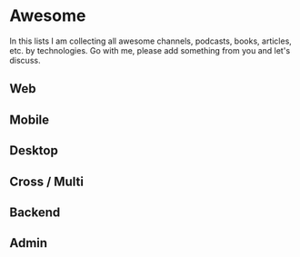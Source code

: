# Awesome

In this lists I am collecting all awesome channels, podcasts, books, articles, etc. by technologies. Go with me, please add something from you and let's discuss.

## Web

## Mobile

## Desktop

## Cross / Multi

## Backend

## Admin
